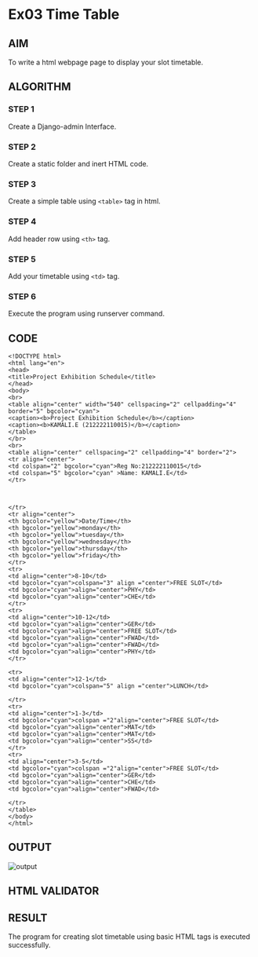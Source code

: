 # Ex03 Time Table

## AIM
To write a html webpage page to display your slot timetable.

## ALGORITHM
### STEP 1
Create a Django-admin Interface.

### STEP 2
Create a static folder and inert HTML code.

### STEP 3
Create a simple table using ```<table>``` tag in html.

### STEP 4
Add header row using ```<th>``` tag.

### STEP 5
Add your timetable using ```<td>``` tag.

### STEP 6
Execute the program using runserver command.

## CODE
```
<!DOCTYPE html>
<html lang="en">
<head>
<title>Project Exhibition Schedule</title>
</head>
<body>
<br>
<table align="center" width="540" cellspacing="2" cellpadding="4" border="5" bgcolor="cyan">
<caption><b>Project Exhibition Schedule</b></caption>
<caption><b>KAMALI.E (212222110015)</b></caption>
</table>
</br>
<br>
<table align="center" cellspacing="2" cellpadding="4" border="2">
<tr align="center">
<td colspan="2" bgcolor="cyan">Reg No:212222110015</td>
<td colspan="5" bgcolor="cyan" >Name: KAMALI.E</td>
</tr>



</tr>
<tr align="center">
<th bgcolor="yellow">Date/Time</th>  
<th bgcolor="yellow">monday</th>    
<th bgcolor="yellow">tuesday</th>
<th bgcolor="yellow">wednesday</th>
<th bgcolor="yellow">thursday</th>
<th bgcolor="yellow">friday</th>
</tr>
<tr>
<td align="center">8-10</td>
<td bgcolor="cyan">colspan="3" align ="center">FREE SLOT</td>
<td bgcolor="cyan">align="center">PHY</td>
<td bgcolor="cyan">align="center">CHE</td>
</tr>
<tr>
<td align="center">10-12</td>
<td bgcolor="cyan">align="center">GER</td>
<td bgcolor="cyan">align="center">FREE SLOT</td>
<td bgcolor="cyan">align="center">FWAD</td>
<td bgcolor="cyan">align="center">FWAD</td>
<td bgcolor="cyan">align="center">PHY</td>
</tr>

<tr>
<td align="center">12-1</td>
<td bgcolor="cyan">colspan="5" align ="center">LUNCH</td>

</tr>
<tr>
<td align="center">1-3</td>
<td bgcolor="cyan">colspan ="2"align="center">FREE SLOT</td>
<td bgcolor="cyan">align="center">MAT</td>
<td bgcolor="cyan">align="center">MAT</td>
<td bgcolor="cyan">align="center">SS</td>
</tr>
<tr>
<td align="center">3-5</td>
<td bgcolor="cyan">colspan ="2"align="center">FREE SLOT</td>
<td bgcolor="cyan">align="center">GER</td>
<td bgcolor="cyan">align="center">CHE</td>
<td bgcolor="cyan">align="center">FWAD</td>

</tr>
</table>
</body>
</html>
```

## OUTPUT
![output](https://github.com/Kamali22004796/slot/assets/120567837/c9a2f600-04a3-4b63-9f00-e7def065b3c8)

## HTML VALIDATOR


## RESULT
The program for creating slot timetable using basic HTML tags is executed successfully.
